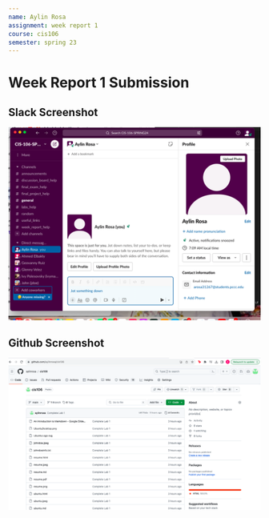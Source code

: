 ```yaml
---
name: Aylin Rosa
assignment: week report 1
course: cis106
semester: spring 23
---
```


# Week Report 1 Submission

## Slack Screenshot

![slack](slack.png)

## Github Screenshot

![Github](github.png)
